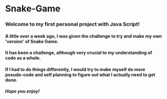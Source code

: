 # Snake-Game
### Welcome to my first personal project with Java Script!

#### A little over a week ago, I was given the challenge to try and make my own 'version' of Snake Game.
#### It has been a challenge, although very crucial to my understanding of code as a whole.
#### If I had to do things differently, I would try to make myself do more pseudo-code and self planning to figure out what I actually need to get done. 



##### Hope you enjoy!
